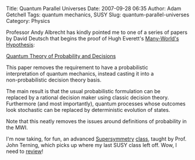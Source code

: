 Title: Quantum Parallel Universes
Date: 2007-09-28 06:35
Author: Adam Getchell
Tags: quantum mechanics, SUSY
Slug: quantum-parallel-universes
Category: Physics

Professor Andy Albrecht has kindly pointed me to one of a series of
papers by David Deutsch that begins the proof of Hugh Everett's
[Many-World's
Hypothesis](http://plato.stanford.edu/entries/qm-manyworlds/):  

[Quantum Theory of Probability and
Decisions](http://arxiv.org/ftp/quant-ph/papers/9906/9906015.pdf)  

This paper removes the requirement to have a probabilistic  
interpretation of quantum mechanics, instead casting it into a  
non-probabilistic decision theory basis.  

The main result is that the usual probabilistic formulation can be  
replaced by a rational decision maker using classic decision theory.  
Furthermore (and most importantly), quantum processes whose outcomes  
look stochastic can be replaced by deterministic evolution of states.  

Note that this neatly removes the issues around definitions of
probability in the MWI.  

I'm now taking, for fun, an advanced
[Supersymmetry](http://particle.physics.ucdavis.edu/modernsusy/index.html)
[class](http://particle.physics.ucdavis.edu/teaching/246B/index.php),
taught by Prof. John Terning, which picks up where my last SUSY class
left off. Wow, I need to
[review](http://particle.physics.ucdavis.edu/teaching/246/index.php)!
